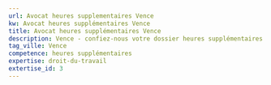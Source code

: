 ```yaml
---
url: Avocat heures supplementaires Vence
kw: Avocat heures supplémentaires Vence
title: Avocat heures supplémentaires Vence
description: Vence - confiez-nous votre dossier heures supplémentaires
tag_ville: Vence
competence: heures supplémentaires
expertise: droit-du-travail
extertise_id: 3
---
```

